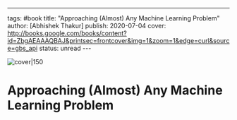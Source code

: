 --- 
tags: #book
title: "Approaching (Almost) Any Machine Learning Problem" 
author: [Abhishek Thakur] 
publish: 2020-07-04 
cover: http://books.google.com/books/content?id=ZbgAEAAAQBAJ&printsec=frontcover&img=1&zoom=1&edge=curl&source=gbs_api 
status: unread --- 

![cover|150](http://books.google.com/books/content?id=ZbgAEAAAQBAJ&printsec=frontcover&img=1&zoom=1&edge=curl&source=gbs_api) 

# Approaching (Almost) Any Machine Learning Problem